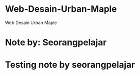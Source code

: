 # Web-Desain-Urban-Maple
Web Desain Urban Maple

Note by: Seorangpelajar
=============================
Testing note by seorangpelajar
=============================
